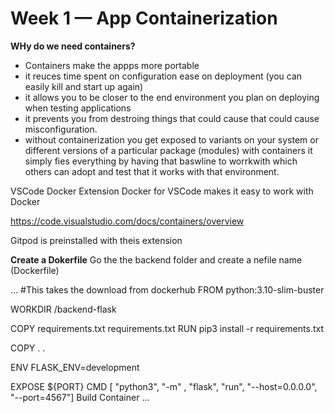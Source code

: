 # Week 1 — App Containerization

**WHy do we need containers?**
- Containers make the appps more portable   
- it reuces time spent on configuration
ease on deployment (you can easily kill and start up again)
- it allows you to be closer to the end environment you plan on deploying when testing applications 
- it prevents you from destroing things that could cause that could cause misconfiguration.
- without containerization you get exposed to variants on your system or different versions of a particular package (modules) with containers it simply fies everything by having that baswline to worrkwith which others can adopt and test that it works with that environment.  

VSCode Docker Extension
Docker for VSCode makes it easy to work with Docker

https://code.visualstudio.com/docs/containers/overview

Gitpod is preinstalled with theis extension  


**Create a Dokerfile**
Go the the backend folder and create a nefile name (Dockerfile)

...
#This takes the download from dockerhub
FROM python:3.10-slim-buster 

WORKDIR /backend-flask

COPY requirements.txt requirements.txt
RUN pip3 install -r requirements.txt

COPY . .

ENV FLASK_ENV=development

EXPOSE ${PORT}
CMD [ "python3", "-m" , "flask", "run", "--host=0.0.0.0", "--port=4567"]
Build Container
...
